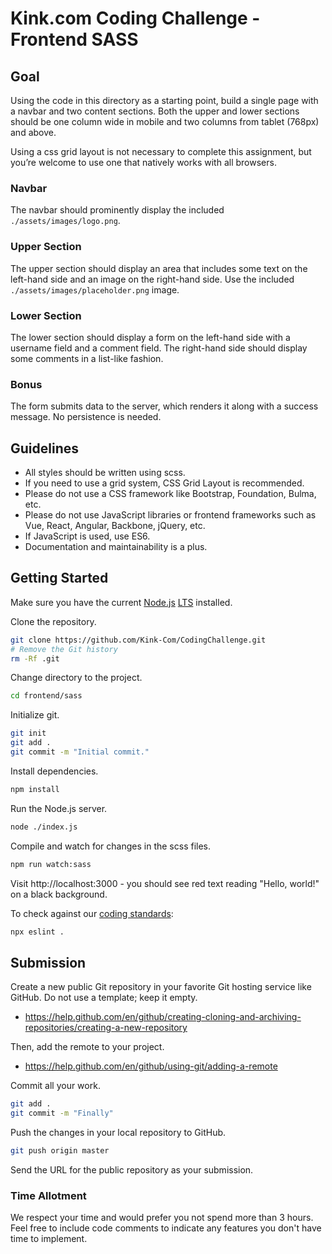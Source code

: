# Kink.com Coding Challenge - Frontend SASS

## Goal

Using the code in this directory as a starting point, build a single page with a navbar and two content sections.
Both the upper and lower sections should be one column wide in mobile and two columns from tablet (768px) and above.

Using a css grid layout is not necessary to complete this assignment, but you’re welcome to use one that natively
works with all browsers.

### Navbar

The navbar should prominently display the included `./assets/images/logo.png`.

### Upper Section

The upper section should display an area that includes some text on the left-hand side and an image on the right-hand
side. Use the included `./assets/images/placeholder.png` image.

### Lower Section

The lower section should display a form on the left-hand side with a username field and a comment field.
The right-hand side should display some comments in a list-like fashion.

### Bonus

The form submits data to the server, which renders it along with a success message. No persistence is needed.

## Guidelines

- All styles should be written using scss.
- If you need to use a grid system, CSS Grid Layout is recommended.
- Please do not use a CSS framework like Bootstrap, Foundation, Bulma, etc.
- Please do not use JavaScript libraries or frontend frameworks such as Vue, React, Angular, Backbone, jQuery, etc.
- If JavaScript is used, use ES6.
- Documentation and maintainability is a plus.

## Getting Started

Make sure you have the current [Node.js](https://nodejs.org/en/) [LTS](https://nodejs.org/en/about/releases/) installed.

Clone the repository.

```bash
git clone https://github.com/Kink-Com/CodingChallenge.git
# Remove the Git history
rm -Rf .git
```

Change directory to the project.

```bash
cd frontend/sass
```

Initialize git.

```bash
git init
git add .
git commit -m "Initial commit."
```

Install dependencies.

```bash
npm install
```

Run the Node.js server.

```bash
node ./index.js
```

Compile and watch for changes in the scss files.

```bash
npm run watch:sass
```

Visit http://localhost:3000 - you should see red text reading "Hello, world!" on a black background.

To check against our [coding standards](https://github.com/Kink-Com/eslint-config-kink):

```bash
npx eslint .
```

## Submission

Create a new public Git repository in your favorite Git hosting service like GitHub. Do not use a template; keep it empty.

- https://help.github.com/en/github/creating-cloning-and-archiving-repositories/creating-a-new-repository

Then, add the remote to your project.

- https://help.github.com/en/github/using-git/adding-a-remote

Commit all your work.

```bash
git add .
git commit -m "Finally"
```

Push the changes in your local repository to GitHub.

```bash
git push origin master
```

Send the URL for the public repository as your submission.

### Time Allotment

We respect your time and would prefer you not spend more than 3 hours. Feel free to include code comments to indicate
any features you don't have time to implement.

